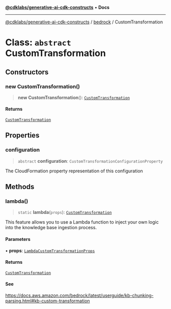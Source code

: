 [**@cdklabs/generative-ai-cdk-constructs**](../../../README.md) • **Docs**

***

[@cdklabs/generative-ai-cdk-constructs](../../../README.md) / [bedrock](../README.md) / CustomTransformation

# Class: `abstract` CustomTransformation

## Constructors

### new CustomTransformation()

> **new CustomTransformation**(): [`CustomTransformation`](CustomTransformation.md)

#### Returns

[`CustomTransformation`](CustomTransformation.md)

## Properties

### configuration

> `abstract` **configuration**: `CustomTransformationConfigurationProperty`

The CloudFormation property representation of this configuration

## Methods

### lambda()

> `static` **lambda**(`props`): [`CustomTransformation`](CustomTransformation.md)

This feature allows you to use a Lambda function to inject your own logic 
into the knowledge base ingestion process.

#### Parameters

• **props**: [`LambdaCustomTransformationProps`](../interfaces/LambdaCustomTransformationProps.md)

#### Returns

[`CustomTransformation`](CustomTransformation.md)

#### See

https://docs.aws.amazon.com/bedrock/latest/userguide/kb-chunking-parsing.html#kb-custom-transformation
